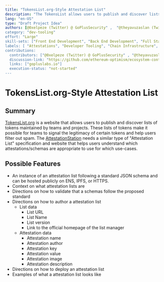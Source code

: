 ```yaml
---
title: "TokensList.org-Style Attestation List"
description: "The TokensList allows users to publish and discover lists of tokens maintained by teams and projects. These lists of tokens make it possible for teams to signal the legitimacy of certain tokens and help users filter out spam. We need this same kind of infra for the Attestation Station. "
lang: "en-US"
type: "Draft Project Idea"
authors: [@0xelpeze (Twitter) @ GoPlusSecurity" ,  "@theyavuzaslan (Twitter) @ GoPlusSecurity" ]
category: "dev-tooling"
effort: "Large"
skill-sets: ["Front End Development", "Back End Development", "Full Stack Development", "Smart Contract Development"]
labels: [ "Attestations", "Developer Tooling", "Chain Infrastructure", "Accessibility/Transparency"]
contributions:
  contributors: ["@0xelpeze (Twitter) @ GoPlusSecurity" , "@theyavuzaslan (Twitter) @ GoPlusSecurity" , "@Allen @GoPlusSecurity"]
  discussion-link: "https://github.com/ethereum-optimism/ecosystem-contributions/discussions/186"
  links: ["gopluslabs.io"]
  execution-status: "not-started"
---
```


# TokensList.org-Style Attestation List

## Summary

[TokensList.org](https://tokenlists.org/) is a website that allows users to publish and discover lists of tokens maintained by teams and projects. These lists of tokens make it possible for teams to signal the legitimacy of certain tokens and help users filter out spam. The [AttestationStation](https://tokenlists.org/) needs a similar type of "Attestation List" specification and website that helps users understand which attestations/schemas are appropriate to use for which use-cases.

## Possible Features

- An instance of an attestation list following a standard JSON schema and can be hosted publicly on ENS, IPFS, or HTTPS.
- Context on what attestation lists are
- Directions on how to validate that a schemas follow the proposed standard
- Directions on how to author a attestation list
  - List data
    - List URL
    - List Name
    - List version
    - Link to the official homepage of the list manager
  - Attestation data
    - Attestation name
    - Attestation author
    - Attestation key
    - Attestation value
    - Attestation image
    - Attestation description
- Directions on how to deploy an attestation list
- Examples of what a attestation list looks like
